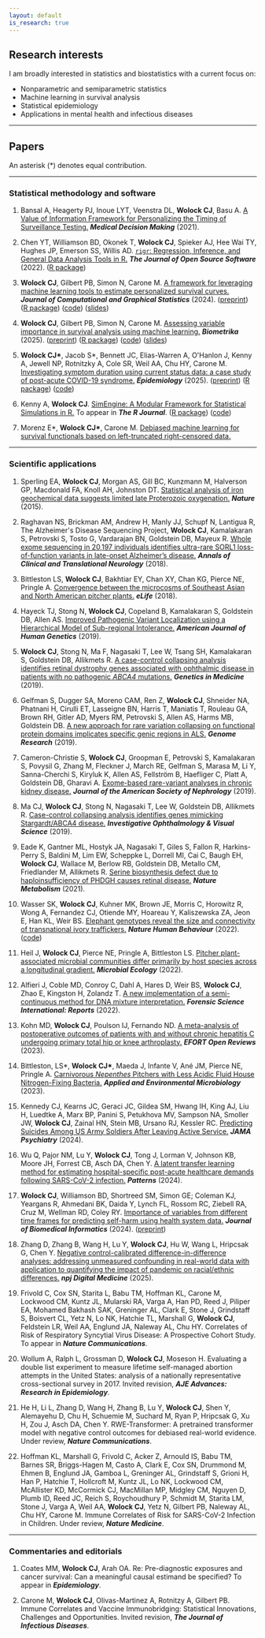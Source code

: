 ```yaml
---
layout: default
is_research: true
---
```


## Research interests
I am broadly interested in statistics and biostatistics with a current focus on:
* Nonparametric and semiparametric statistics
* Machine learning in survival analysis
* Statistical epidemiology
* Applications in mental health and infectious diseases

---

## Papers

An asterisk (\*) denotes equal contribution. 

---

### Statistical methodology and software

1. Bansal A, Heagerty PJ, Inoue LYT, Veenstra DL, **Wolock CJ**, Basu A. [A Value of Information Framework for Personalizing the Timing of Surveillance Testing.](https://doi.org/10.1177/0272989x211049213) ***Medical Decision Making*** (2021). 

2. Chen YT, Williamson BD, Okonek T, **Wolock CJ**, Spieker AJ, Hee Wai TY, Hughes JP, Emerson SS, Willis AD. [`rigr`: Regression, Inference, and General Data Analysis Tools in R.](https://doi.org/10.21105/joss.04847) ***The Journal of Open Source Software*** (2022). ([R package](https://github.com/statdivlab/rigr))

3. **Wolock CJ**, Gilbert PB, Simon N, Carone M. [A framework for leveraging machine learning tools to estimate personalized survival curves.](https://doi.org/10.1080/10618600.2024.2304070) ***Journal of Computational and Graphical Statistics*** (2024). ([preprint](https://arxiv.org/abs/2211.03031)) ([R package](https://github.com/cwolock/survML)) ([code](https://github.com/cwolock/stack_supplementary)) ([slides](https://cwolock.github.io/stacking_slides.pdf))

4. **Wolock CJ**, Gilbert PB, Simon N, Carone M. [Assessing variable importance in survival analysis using machine learning.](https://doi.org/10.1093/biomet/asae061) ***Biometrika*** (2025). ([preprint](https://arxiv.org/abs/2311.12726)) ([R package](https://github.com/cwolock/survML)) ([code](https://github.com/cwolock/surv_vim_supplementary)) ([slides](https://cwolock.github.io/survival_vim_slides.pdf))

5. **Wolock CJ\***, Jacob S\*, Bennett JC, Elias-Warren A, O'Hanlon J, Kenny A, Jewell NP, Rotnitzky A, Cole SR, Weil AA, Chu HY, Carone M. [Investigating symptom duration using current status data: a case study of post-acute COVID-19 syndrome.](https://doi.org/10.1097/EDE.0000000000001882) ***Epidemiology*** (2025). ([preprint](https://arxiv.org/abs/2407.04214)) ([R package](https://github.com/cwolock/survML)) ([code](https://github.com/cwolock/currstat_CIR_supplementary)) 

6. Kenny A, **Wolock CJ**. [SimEngine: A Modular Framework for Statistical Simulations in R.](https://arxiv.org/abs/2403.05698) To appear in ***The R Journal***. ([R package](https://github.com/Avi-Kenny/SimEngine)) ([code](https://github.com/Avi-Kenny/SimEngine/tree/master/paper))

7. Morenz E\*, **Wolock CJ\***, Carone M. [Debiased machine learning for survival functionals based on left-truncated right-censored data.](https://doi.org/10.48550/arXiv.2411.09017)

<!---
8. **Wolock CJ\***, Yan J\*, Ning Y, Chen Y. Transfer learning for model-free variable importance. In preparation.

9. **Wolock CJ**, Zhang B, Zhang D, Wu Q, Chen Y. Estimating causal effects from electronic health records data with underreported exposure. In preparation.

3. Hoffman KL, Marshall G, Frivold C, ..., **Wolock CJ**, ..., Naleway AL, Chu HY, Carone M. Correlates of Protection Against SARS-CoV-2 Infection in Children. In preparation. 
--> 

---

### Scientific applications

1. Sperling EA, **Wolock CJ**, Morgan AS, Gill BC, Kunzmann M, Halverson GP, Macdonald FA, Knoll AH, Johnston DT. [Statistical analysis of iron geochemical data suggests limited late Proterozoic oxygenation.](https://doi.org/10.1038/nature14589) ***Nature*** (2015).

2. Raghavan NS, Brickman AM, Andrew H, Manly JJ, Schupf N, Lantigua R, The Alzheimer's Disease Sequencing Project, **Wolock CJ**, Kamalakaran S, Petrovski S, Tosto G, Vardarajan BN, Goldstein DB, Mayeux R. [Whole exome sequencing in 20,197 individuals identifies ultra-rare SORL1 loss-of-function variants in late-onset Alzheimer’s disease.](https://doi.org/10.1002/acn3.582) ***Annals of Clinical and Translational Neurology*** (2018).

3. Bittleston LS, **Wolock CJ**, Bakhtiar EY, Chan XY, Chan KG, Pierce NE, Pringle A. [Convergence between the microcosms of Southeast Asian and North American pitcher plants.](https://doi.org/10.7554/eLife.36741) ***eLife*** (2018). 

4. Hayeck TJ, Stong N, **Wolock CJ**, Copeland B, Kamalakaran S, Goldstein DB, Allen AS. [Improved Pathogenic Variant Localization using a Hierarchical Model of Sub-regional Intolerance.](https://doi.org/10.1016/j.ajhg.2018.12.020) ***American Journal of Human Genetics*** (2019).

5. **Wolock CJ**, Stong N, Ma F, Nagasaki T, Lee W, Tsang SH, Kamalakaran S, Goldstein DB, Allikmets R. [A case-control collapsing analysis identifies retinal dystrophy genes associated with ophthalmic disease in patients with no pathogenic *ABCA4* mutations.](https://doi.org/10.1038/s41436-019-0495-0) ***Genetics in Medicine*** (2019). 

6. Gelfman S, Dugger SA, Moreno CAM, Ren Z, **Wolock CJ**, Shneider NA, Phatnani H, Cirulli ET, Lasseigne BN, Harris T, Maniatis T, Rouleau GA, Brown RH, Gitler AD, Myers RM, Petrovski S, Allen AS, Harms MB, Goldstein DB. [A new approach for rare variation collapsing on functional protein domains implicates specific genic regions in ALS.](https://doi.org/10.1101/gr.243592.118) ***Genome Research*** (2019). 

7. Cameron-Christie S, **Wolock CJ**, Groopman E, Petrovski S, Kamalakaran S, Povysil G, Zhang M, Fleckner J, March RE, Gelfman S, Marasa M, Li Y, Sanna-Cherchi S, Kiryluk K, Allen AS, Fellström B, Haefliger C, Platt A, Goldstein DB, Gharavi A. [Exome-based rare-variant analyses in chronic kidney disease.](https://doi.org/10.1681/ASN.2018090909) ***Journal of the American Society of Nephrology*** (2019).

8. Ma CJ, **Wolock CJ**, Stong N, Nagasaki T, Lee W, Goldstein DB, Allikmets R. [Case-control collapsing analysis identifies genes mimicking Stargardt/ABCA4 disease.](https://iovs.arvojournals.org/article.aspx?articleid=2742934) ***Investigative Ophthalmology & Visual Science*** (2019).

9. Eade K, Gantner ML, Hostyk JA, Nagasaki T, Giles S, Fallon R, Harkins-Perry S, Baldini M, Lim EW, Scheppke L, Dorrell MI, Cai C, Baugh EH, **Wolock CJ**, Wallace M, Berlow RB, Goldstein DB, Metallo CM, Friedlander M, Allikmets R. [Serine biosynthesis defect due to haploinsufficiency of PHDGH causes retinal disease.](https://doi.org/10.1038/s42255-021-00361-3) ***Nature Metabolism*** (2021). 

10. Wasser SK, **Wolock CJ**, Kuhner MK, Brown JE, Morris C, Horowitz R, Wong A, Fernandez CJ, Otiende MY, Hoareau Y, Kaliszewska ZA, Jeon E, Han KL, Weir BS. [Elephant genotypes reveal the size and connectivity of transnational ivory traffickers.](https://doi.org/10.1038/s41562-021-01267-6) ***Nature Human Behaviour*** (2022). ([code](https://github.com/cwolock/elephant_fam_match))

11. Heil J, **Wolock CJ**, Pierce NE, Pringle A, Bittleston LS. [Pitcher plant-associated microbial communities differ primarily by host species across a longitudinal gradient.](https://doi.org/10.1111/1462-2920.15993) ***Microbial Ecology*** (2022). 

12. Alfieri J, Coble MD, Conroy C, Dahl A, Hares D, Weir BS, **Wolock CJ**, Zhao E, Kingston H, Zolandz T. [A new implementation of a semi-continuous method for DNA mixture interpretation.](https://doi.org/10.1016/j.fsir.2022.100281) ***Forensic Science International: Reports*** (2022). 

13. Kohn MD, **Wolock CJ**, Poulson IJ, Fernando ND. [A meta-analysis of postoperative outcomes of patients with and without chronic hepatitis C undergoing primary total hip or knee arthroplasty.](https://doi.org/10.1530/eor-22-0117) ***EFORT Open Reviews*** (2023).

14. Bittleston, LS\*, **Wolock CJ\***, Maeda J, Infante V, Ané JM, Pierce NE, Pringle A. [Carnivorous *Nepenthes* Pitchers with Less Acidic Fluid House Nitrogen-Fixing Bacteria.](https://doi.org/10.1128/aem.00812-23) ***Applied and Environmental Microbiology*** (2023).

15. Kennedy CJ, Kearns JC, Geraci JC, Gildea SM, Hwang IH, King AJ, Liu H, Luedtke A, Marx BP, Panini S, Petukhova MV, Sampson NA, Smoller JW, **Wolock CJ**, Zainal HN, Stein MB, Ursano RJ, Kessler RC. [Predicting Suicides Among US Army Soldiers After Leaving Active Service.](https://doi.org/10.1001/jamapsychiatry.2024.2744) ***JAMA Psychiatry*** (2024). 

16. Wu Q, Pajor NM, Lu Y, **Wolock CJ**, Tong J, Lorman V, Johnson KB, Moore JH, Forrest CB, Asch DA, Chen Y. [A latent transfer learning method for estimating hospital-specific post-acute healthcare demands following SARS-CoV-2 infection.](https://doi.org/10.1016/j.patter.2024.101079) ***Patterns*** (2024).

17. **Wolock CJ**, Williamson BD, Shortreed SM, Simon GE; Coleman KJ, Yeargans R, Ahmedani BK, Daida Y, Lynch FL, Rossom RC, Ziebell RA, Cruz M, Wellman RD, Coley RY. [Importance of variables from different time frames for predicting self-harm using health system data.](https://doi.org/10.1016/j.jbi.2024.104750) ***Journal of Biomedical Informatics*** (2024). ([preprint](https://doi.org/10.1101/2024.04.29.24306260)) 

18. Zhang D, Zhang B, Wang H, Lu Y, **Wolock CJ**, Hu W, Wang L, Hripcsak G, Chen Y. [Negative control-calibrated difference-in-difference analyses: addressing unmeasured confounding in real-world data with application to quantifying the impact of pandemic on racial/ethnic differences.](https://doi.org/10.1038/s41746-025-01821-w) ***npj Digital Medicine*** (2025).

19. Frivold C, Cox SN, Starita L, Babu TM, Hoffman KL, Carone M, Lockwood CM, Kuntz JL, Mularski RA, Varga A, Han PD, Reed J, Piliper EA, Mohamed Bakhash SAK, Greninger AL, Clark E, Stone J, Grindstaff S, Boisvert CL, Yetz N, Lo NK, Hatchie TL, Marshall G, **Wolock CJ**, Feldstein LR, Weil AA, Englund JA, Naleway AL, Chu HY. Correlates of Risk of Respiratory Syncytial Virus Disease: A Prospective Cohort Study. To appear in ***Nature Communications***.

20. Wollum A, Ralph L, Grossman D, **Wolock CJ**, Moseson H. Evaluating a double list experiment to measure lifetime self-managed abortion attempts in the United States: analysis of a nationally representative cross-sectional survey in 2017. Invited revision, ***AJE Advances: Research in Epidemiology***. 

21. He H, Li L, Zhang D, Wang H, Zhang B, Lu Y, **Wolock CJ**, Shen Y, Alemayehu D, Chu H, Schuemie M, Suchard M, Ryan P, Hripcsak G, Xu H, Zou J, Asch DA, Chen Y. RWE-Transformer: A pretrained transformer model with negative control outcomes for debiased real-world evidence. Under review, ***Nature Communications***. 

22. Hoffman KL, Marshall G, Frivold C, Acker Z, Arnould IS, Babu TM, Barnes SR, Briggs-Hagen M, Casto A, Clark E, Cox SN, Drummond M, Ehmen B, Englund JA, Gamboa L, Greninger AL, Grindstaff S, Grioni H, Han P, Hatchie T, Hollcroft M, Kuntz JL, Lo NK, Lockwood CM, McAllister KD, McCormick CJ, MacMillan MP, Midgley CM, Nguyen D, Plumb ID, Reed JC, Reich S, Roychoudhury P, Schmidt M, Starita LM, Stone J, Varga A, Weil AA, **Wolock CJ**, Yetz N, Gilbert PB, Naleway AL, Chu HY, Carone M. Immune Correlates of Risk for SARS-CoV-2 Infection in Children. Under review, ***Nature Medicine***.

---

### Commentaries and editorials

1. Coates MM, **Wolock CJ**, Arah OA. Re: Pre-diagnostic exposures and cancer survival: Can a meaningful causal estimand be specified? To appear in ***Epidemiology***.

2. Carone M, **Wolock CJ**, Olivas-Martinez A, Rotnitzy A, Gilbert PB. Immune Correlates and Vaccine Immunobridging: Statistical Innovations, Challenges and Opportunities. Invited revision, ***The Journal of Infectious Diseases***.
